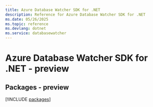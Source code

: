 ```yaml
---
title: Azure Database Watcher SDK for .NET
description: Reference for Azure Database Watcher SDK for .NET
ms.date: 05/26/2025
ms.topic: reference
ms.devlang: dotnet
ms.service: databasewatcher
---
```

# Azure Database Watcher SDK for .NET - preview
## Packages - preview
[!INCLUDE [packages](database-watcher-index.md)]